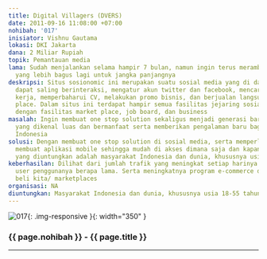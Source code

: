 ```yaml
---
title: Digital Villagers (DVERS)
date: 2011-09-16 11:08:00 +07:00
nohibah: '017'
inisiator: Vishnu Gautama
lokasi: DKI Jakarta
dana: 2 Miliar Rupiah
topik: Pemantauan media
lama: Sudah menjalankan selama hampir 7 bulan, namun ingin terus merambah kepada aplikasi-aplikasi
  yang lebih bagus lagi untuk jangka panjangnya
deskripsi: Situs sosionomic ini merupakan suatu sosial media yang di dalamnya orang
  dapat saling berinteraksi, mengatur akun twitter dan facebook, mencari lowongan
  kerja, memperbaharui CV, melakukan promo bisnis, dan berjualan langsung di market
  place. Dalam situs ini terdapat hampir semua fasilitas jejaring sosial ditambah
  dengan fasilitas market place, job board, dan business
masalah: Ingin membuat one stop solution sekaligus menjadi generasi baru media sosial
  yang dikenal luas dan bermanfaat serta memberikan pengalaman baru bagi masyarakat
  Indonesia
solusi: Dengan membuat one stop solution di sosial media, serta memperluas dengan
  membuat aplikasi mobile sehingga mudah di akses dimana saja dan kapan saja. Pihak
  yang diuntungkan adalah masyarakat Indonesia dan dunia, khususnya usia 18-55 tahun
keberhasilan: Dilihat dari jumlah trafik yang meningkat setiap harinya dan jumlah
  user penggunanya berapa lama. Serta meningkatnya program e-commerce di pusat jual
  beli kita/ marketplaces
organisasi: NA
diuntungkan: Masyarakat Indonesia dan dunia, khususnya usia 18-55 tahun
---
```


![017](/static/img/hibahcmb/017.png){: .img-responsive }{: width="350" }

### {{ page.nohibah }} - {{ page.title }}

---
